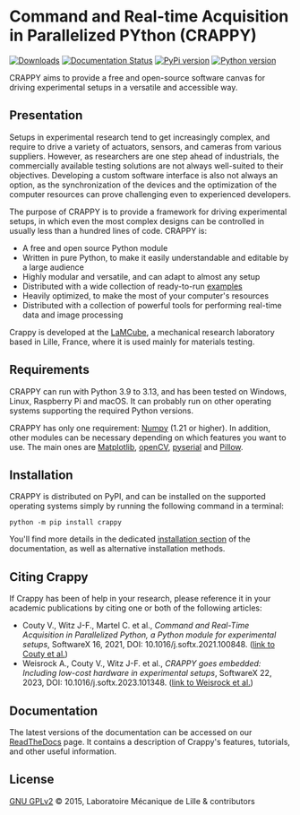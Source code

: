 Command and Real-time Acquisition in Parallelized PYthon (CRAPPY)
=================================================================

[![Downloads](https://pepy.tech/badge/crappy)](https://pepy.tech/project/crappy)
[![Documentation Status](https://readthedocs.org/projects/crappy/badge/?version=latest)](https://crappy.readthedocs.io/en/latest/?badge=latest)
[![PyPi version](https://badgen.net/pypi/v/crappy/)](https://pypi.org/project/crappy/)
[![Python version](https://img.shields.io/pypi/pyversions/crappy.svg)](https://pypi.org/project/crappy/)

CRAPPY aims to provide a free and open-source software canvas for driving 
experimental setups in a versatile and accessible way.

Presentation
------------

Setups in experimental research tend to get increasingly complex, and require 
to drive a variety of actuators, sensors, and cameras from various suppliers. 
However, as researchers are one step ahead of industrials, the commercially 
available testing solutions are not always well-suited to their objectives. 
Developing a custom software interface is also not always an option, as the 
synchronization of the devices and the optimization of the computer resources
can prove challenging even to experienced developers.

The purpose of CRAPPY is to provide a framework for driving experimental 
setups, in which even the most complex designs can be controlled in usually 
less than a hundred lines of code. CRAPPY is:

- A free and open source Python module
- Written in pure Python, to make it easily understandable and editable by a 
large audience
- Highly modular and versatile, and can adapt to almost any setup
- Distributed with a wide collection of ready-to-run [examples](https://github.com/LaboratoireMecaniqueLille/crappy/examples)
- Heavily optimized, to make the most of your computer's resources
- Distributed with a collection of powerful tools for performing real-time data
and image processing

Crappy is developed at the [LaMCube](https://lamcube.univ-lille.fr/), a
mechanical research laboratory based in Lille, France, where it is used mainly 
for materials testing.

Requirements
------------

CRAPPY can run with Python 3.9 to 3.13, and has been tested on Windows, Linux, 
Raspberry Pi and macOS. It can probably run on other operating systems 
supporting the required Python versions. 

CRAPPY has only one requirement: [Numpy](https://numpy.org/) (1.21 or higher).
In addition, other modules can be necessary depending on which features you 
want to use. The main ones are [Matplotlib](https://matplotlib.org/),
[openCV](https://opencv.org/), [pyserial](https://pypi.org/project/pyserial/)
and [Pillow](https://python-pillow.org/).

Installation
------------

CRAPPY is distributed on PyPI, and can be installed on the supported operating 
systems simply by running the following command in a terminal:

    python -m pip install crappy

You'll find more details in the dedicated [installation section](https://crappy.readthedocs.io/en/latest/installation.html) 
of the documentation, as well as alternative installation methods.

Citing Crappy
-------------

If Crappy has been of help in your research, please reference it in your 
academic publications by citing one or both of the following articles:

- Couty V., Witz J-F., Martel C. et al., *Command and Real-Time Acquisition in 
Parallelized Python, a Python module for experimental setups*, SoftwareX 16, 
2021, DOI: 10.1016/j.softx.2021.100848. 
([link to Couty et al.](https://www.sciencedirect.com/science/article/pii/S2352711021001278))
- Weisrock A., Couty V., Witz J-F. et al., *CRAPPY goes embedded: Including 
low-cost hardware in experimental setups*, SoftwareX 22, 2023, DOI: 
10.1016/j.softx.2023.101348. 
([link to Weisrock et al.](https://www.sciencedirect.com/science/article/pii/S2352711023000444))

Documentation
-------------

The latest versions of the documentation can be accessed on our
[ReadTheDocs](https://crappy.readthedocs.io/) page. It contains a description 
of Crappy's features, tutorials, and other useful information.

License
-------

[GNU GPLv2](https://github.com/LaboratoireMecaniqueLille/crappy/blob/master/LICENSE) 
&copy; 2015, Laboratoire Mécanique de Lille & contributors
